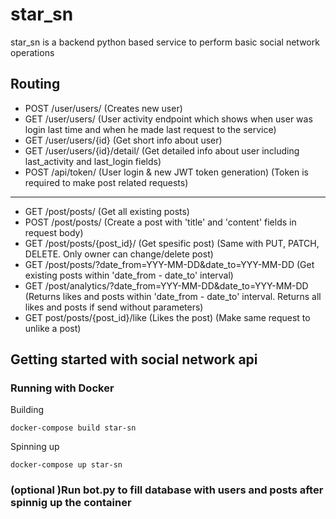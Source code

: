 # star_sn

star_sn is a backend python based service to perform basic social network operations

## Routing
- POST /user/users/ (Creates new user)
- GET /user/users/ (User activity endpoint which shows when user was login last time and when he made last request to the service)
- GET /user/users/{id} (Get short info about user)
- GET /user/users/{id}/detail/ (Get detailed info about user including last_activity and last_login fields)
- POST /api/token/ (User login & new JWT token generation) (Token is required to make post related requests)
______
- GET /post/posts/ (Get all existing posts)
- POST /post/posts/ (Create a post with 'title' and 'content' fields in request body)
- GET /post/posts/{post_id}/ (Get spesific post) (Same with PUT, PATCH, DELETE. Only owner can change/delete post)
- GET /post/posts/?date_from=YYY-MM-DD&date_to=YYY-MM-DD (Get existing posts within 'date_from - date_to' interval)
- GET /post/analytics/?date_from=YYY-MM-DD&date_to=YYY-MM-DD (Returns likes and posts within 'date_from - date_to' interval.
  Returns all likes and posts if send without parameters)
- GET post/posts/{post_id}/like (Likes the post) (Make same request to unlike a post)

## Getting started with social network api

### Running with Docker
Building
```
docker-compose build star-sn
```

Spinning up
```
docker-compose up star-sn
```

### (optional )Run bot.py to fill database with users and posts after spinnig up the container
